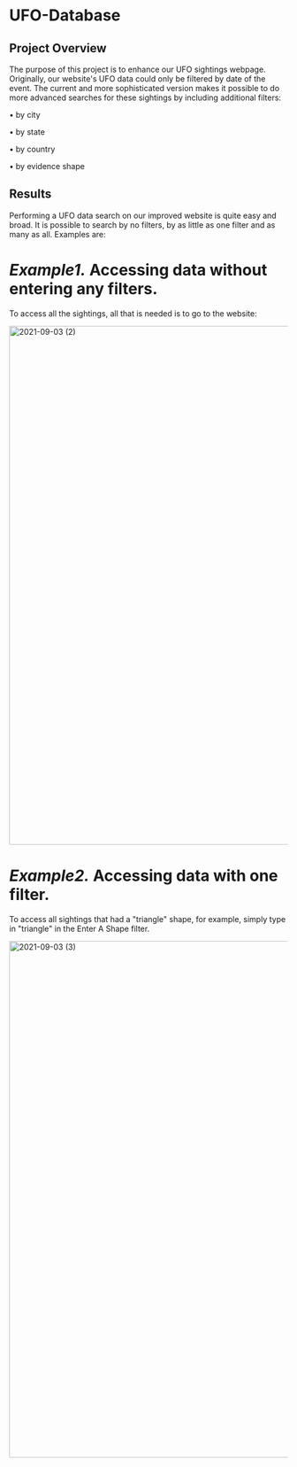 # UFO-Database

## Project Overview

The purpose of this project is to enhance our UFO sightings webpage.  Originally, our website's UFO data could only be filtered by date of the event.  The current and more sophisticated version makes it possible to do more advanced searches for these sightings by including additional filters:

•	by city

•	by state

•	by country

•	by evidence shape

## Results
Performing a UFO data search on our improved website is quite easy and broad.  It is possible to search by no filters, by as little as one filter and as many as all.  Examples are:

# _Example1._  Accessing data without entering any filters.
  To access all the sightings, all that is needed is to go to the website:
  
  <img width="937" alt="2021-09-03 (2)" src="https://user-images.githubusercontent.com/84471904/132072600-9decbd56-fa8c-4e4e-8862-58de75808be8.png">
  
# _Example2._  Accessing data with one filter.
  To access all sightings that had a "triangle" shape, for example, simply type in "triangle" in the Enter A Shape filter.
  
<img width="933" alt="2021-09-03 (3)" src="https://user-images.githubusercontent.com/84471904/132073041-8985ea93-73db-44bf-87cd-bf325da2500b.png">




